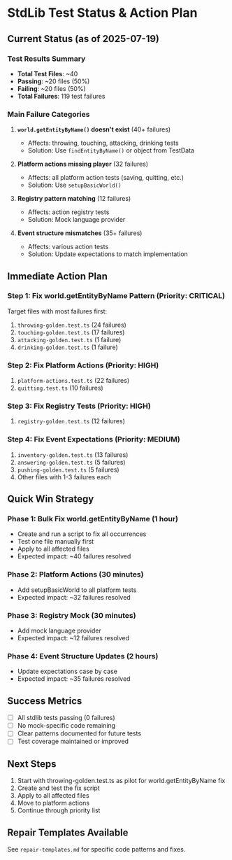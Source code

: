 # StdLib Test Status & Action Plan

## Current Status (as of 2025-07-19)

### Test Results Summary
- **Total Test Files**: ~40
- **Passing**: ~20 files (50%)
- **Failing**: ~20 files (50%)
- **Total Failures**: 119 test failures

### Main Failure Categories

1. **`world.getEntityByName()` doesn't exist** (40+ failures)
   - Affects: throwing, touching, attacking, drinking tests
   - Solution: Use `findEntityByName()` or object from TestData

2. **Platform actions missing player** (32 failures)
   - Affects: all platform action tests (saving, quitting, etc.)
   - Solution: Use `setupBasicWorld()`

3. **Registry pattern matching** (12 failures)
   - Affects: action registry tests
   - Solution: Mock language provider

4. **Event structure mismatches** (35+ failures)
   - Affects: various action tests
   - Solution: Update expectations to match implementation

## Immediate Action Plan

### Step 1: Fix world.getEntityByName Pattern (Priority: CRITICAL)
Target files with most failures first:
1. `throwing-golden.test.ts` (24 failures)
2. `touching-golden.test.ts` (17 failures)
3. `attacking-golden.test.ts` (1 failure)
4. `drinking-golden.test.ts` (1 failure)

### Step 2: Fix Platform Actions (Priority: HIGH)
1. `platform-actions.test.ts` (22 failures)
2. `quitting.test.ts` (10 failures)

### Step 3: Fix Registry Tests (Priority: HIGH)
1. `registry-golden.test.ts` (12 failures)

### Step 4: Fix Event Expectations (Priority: MEDIUM)
1. `inventory-golden.test.ts` (13 failures)
2. `answering-golden.test.ts` (5 failures)
3. `pushing-golden.test.ts` (5 failures)
4. Other files with 1-3 failures each

## Quick Win Strategy

### Phase 1: Bulk Fix world.getEntityByName (1 hour)
- Create and run a script to fix all occurrences
- Test one file manually first
- Apply to all affected files
- Expected impact: ~40 failures resolved

### Phase 2: Platform Actions (30 minutes)
- Add setupBasicWorld to all platform tests
- Expected impact: ~32 failures resolved

### Phase 3: Registry Mock (30 minutes)
- Add mock language provider
- Expected impact: ~12 failures resolved

### Phase 4: Event Structure Updates (2 hours)
- Update expectations case by case
- Expected impact: ~35 failures resolved

## Success Metrics
- [ ] All stdlib tests passing (0 failures)
- [ ] No mock-specific code remaining
- [ ] Clear patterns documented for future tests
- [ ] Test coverage maintained or improved

## Next Steps
1. Start with throwing-golden.test.ts as pilot for world.getEntityByName fix
2. Create and test the fix script
3. Apply to all affected files
4. Move to platform actions
5. Continue through priority list

## Repair Templates Available
See `repair-templates.md` for specific code patterns and fixes.
